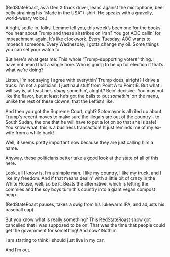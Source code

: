 (RedStateRoast, as a Gen X truck driver, leans against the microphone, beer belly straining his “Made in the USA” t-shirt. He speaks with a gravelly, world-weary voice.)

Alright, settle in, folks. Lemme tell you, this week’s been one for the books. You hear about Trump and these airstrikes on Iran? You got AOC callin’ for impeachment again. It’s like clockwork. Every Tuesday, AOC wants to impeach someone. Every Wednesday, I gotta change my oil. Some things you can set your watch to.

But here's what gets me: This whole “Trump-supporting voters” thing. I have not heard that a single time. Who is going to be up for election if that’s what we’re doing?

Listen, I’m not saying I agree with everythin’ Trump does, alright? I drive a truck. I’m not a politician. I just haul stuff from Point A to Point B. But what I will say is, at least he’s *doing* somethin’, alright? Bein’ decisive. You may not like the flavor, but at least he’s got the balls to put *somethin’* on the menu, unlike the rest of these clowns, that the Leftists like.

And then you got the Supreme Court, right? Sotomayor is all riled up about Trump's recent moves to make sure the illegals are out of the country - to South Sudan, the one that he will have to put a lot on so that she is safe! You know what, this is a business transaction! It just reminds me of my ex-wife from a while back!

Well, it seems pretty important now because they are just calling him a name.

Anyway, these politicians better take a good look at the state of all of this here.

Look, all I know is, I’m a simple man. I like my country, I like my truck, and I like my freedom. And if that means dealin' with a little bit of crazy in the White House, well, so be it. Beats the alternative, which is letting the commies and the soy boys turn this country into a giant vegan compost heap.

(RedStateRoast pauses, takes a swig from his lukewarm IPA, and adjusts his baseball cap)

But you know what is really something? This RedStateRoast show got cancelled that I was supposed to be on! That was the time that people could get the government for something! And now? Nothin'.

I am starting to think I should just live in my car.

And I’m out.